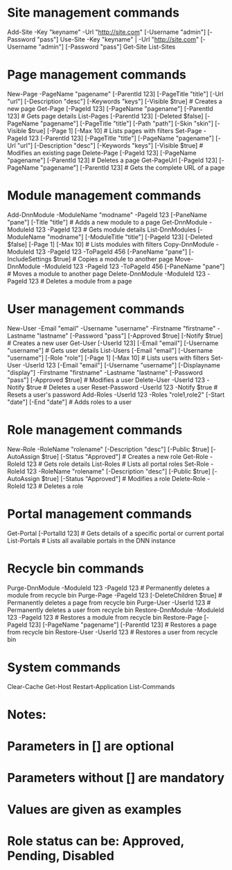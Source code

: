 # Site management commands
Add-Site -Key "keyname" -Url "http://site.com" [-Username "admin"] [-Password "pass"]
Use-Site -Key "keyname" | -Url "http://site.com" [-Username "admin"] [-Password "pass"] 
Get-Site
List-Sites

# Page management commands
New-Page -PageName "pagename" [-ParentId 123] [-PageTitle "title"] [-Url "url"] [-Description "desc"] [-Keywords "keys"] [-Visible $true]  # Creates a new page
Get-Page [-PageId 123] [-PageName "pagename"] [-ParentId 123]  # Gets page details
List-Pages [-ParentId 123] [-Deleted $false] [-PageName "pagename"] [-PageTitle "title"] [-Path "path"] [-Skin "skin"] [-Visible $true] [-Page 1] [-Max 10]  # Lists pages with filters
Set-Page -PageId 123 [-ParentId 123] [-PageTitle "title"] [-PageName "pagename"] [-Url "url"] [-Description "desc"] [-Keywords "keys"] [-Visible $true]  # Modifies an existing page
Delete-Page [-PageId 123] [-PageName "pagename"] [-ParentId 123]  # Deletes a page
Get-PageUrl [-PageId 123] [-PageName "pagename"] [-ParentId 123]  # Gets the complete URL of a page

# Module management commands
Add-DnnModule -ModuleName "modname" -PageId 123 [-PaneName "pane"] [-Title "title"]  # Adds a new module to a page
Get-DnnModule -ModuleId 123 -PageId 123  # Gets module details
List-DnnModules [-ModuleName "modname"] [-ModuleTitle "title"] [-PageId 123] [-Deleted $false] [-Page 1] [-Max 10]  # Lists modules with filters
Copy-DnnModule -ModuleId 123 -PageId 123 -ToPageId 456 [-PaneName "pane"] [-IncludeSettings $true]  # Copies a module to another page
Move-DnnModule -ModuleId 123 -PageId 123 -ToPageId 456 [-PaneName "pane"]  # Moves a module to another page
Delete-DnnModule -ModuleId 123 -PageId 123  # Deletes a module from a page

# User management commands
New-User -Email "email" -Username "username" -Firstname "firstname" -Lastname "lastname" [-Password "pass"] [-Approved $true] [-Notify $true]  # Creates a new user
Get-User [-UserId 123] [-Email "email"] [-Username "username"]  # Gets user details
List-Users [-Email "email"] [-Username "username"] [-Role "role"] [-Page 1] [-Max 10]  # Lists users with filters
Set-User -UserId 123 [-Email "email"] [-Username "username"] [-Displayname "display"] -Firstname "firstname" -Lastname "lastname" [-Password "pass"] [-Approved $true]  # Modifies a user
Delete-User -UserId 123 -Notify $true  # Deletes a user
Reset-Password -UserId 123 -Notify $true  # Resets a user's password
Add-Roles -UserId 123 -Roles "role1,role2" [-Start "date"] [-End "date"]  # Adds roles to a user

# Role management commands
New-Role -RoleName "rolename" [-Description "desc"] [-Public $true] [-AutoAssign $true] [-Status "Approved"]  # Creates a new role
Get-Role -RoleId 123  # Gets role details
List-Roles  # Lists all portal roles
Set-Role -RoleId 123 -RoleName "rolename" [-Description "desc"] [-Public $true] [-AutoAssign $true] [-Status "Approved"]  # Modifies a role
Delete-Role -RoleId 123  # Deletes a role

# Portal management commands
Get-Portal [-PortalId 123]  # Gets details of a specific portal or current portal
List-Portals                # Lists all available portals in the DNN instance

# Recycle bin commands
Purge-DnnModule -ModuleId 123 -PageId 123  # Permanently deletes a module from recycle bin
Purge-Page -PageId 123 [-DeleteChildren $true]  # Permanently deletes a page from recycle bin
Purge-User -UserId 123  # Permanently deletes a user from recycle bin
Restore-DnnModule -ModuleId 123 -PageId 123  # Restores a module from recycle bin
Restore-Page [-PageId 123] [-PageName "pagename"] [-ParentId 123]  # Restores a page from recycle bin
Restore-User -UserId 123  # Restores a user from recycle bin

# System commands
Clear-Cache
Get-Host
Restart-Application
List-Commands

# Notes:
# Parameters in [] are optional
# Parameters without [] are mandatory
# Values are given as examples
# Role status can be: Approved, Pending, Disabled